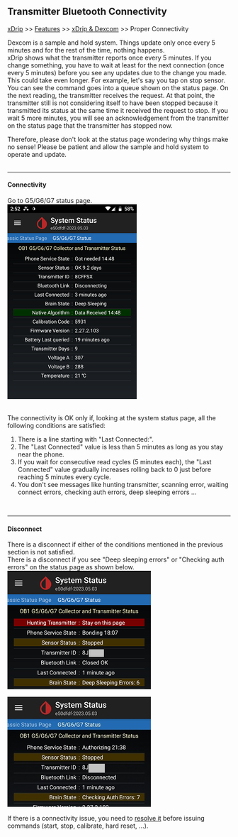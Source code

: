 ## Transmitter Bluetooth Connectivity  
[xDrip](../README.md) >> [Features](./Features_page.md) >> [xDrip & Dexcom](./Dexcom_page.md) >> Proper Connectivity  
  
Dexcom is a sample and hold system.  Things update only once every 5 minutes and for the rest of the time, nothing happens.  
xDrip shows what the transmitter reports once every 5 minutes.  If you change something, you have to wait at least for the next connection (once every 5 minutes) before you see any updates due to the change you made.  This could take even longer.  For example, let's say you tap on stop sensor.  You can see the command goes into a queue shown on the status page.  On the next reading, the transmitter receives the request.  At that point, the transmitter still is not considering itself to have been stopped because it transmitted its status at the same time it received the request to stop.  If you wait 5 more minutes, you will see an acknowledgement from the transmitter on the status page that the transmitter has stopped now.  

Therefore, please don't look at the status page wondering why things make no sense!  Please be patient and allow the sample and hold system to operate and update.  
<br/>  
  
---  
  
#### **Connectivity**  
Go to G5/G6/G7 status page.  
![](./images/system-status-pg.png)  
<br/>  
  
The connectivity is OK only if, looking at the system status page, all the following conditions are satisfied:
1. There is a line starting with "Last Connected:".  
2. The "Last Connected" value is less than 5 minutes as long as you stay near the phone.  
3. If you wait for consecutive read cycles (5 minutes each), the "Last Connected" value gradually increases rolling back to 0 just before reaching 5 minutes every cycle.  
4. You don't see messages like hunting transmitter, scanning error, waiting connect errors, checking auth errors, deep sleeping errors ...  
<br/>  
  
---  
  
#### **Disconnect**  
There is a disconnect if either of the conditions mentioned in the previous section is not satisfied.  
There is a disconnect if you see "Deep sleeping errors" or "Checking auth errors" on the status page as shown below.  
![](./Dexcom/images/DeepSleepingErrors.png)  
  
![](./Dexcom/images/CheckingAuthErrors.png)  
  
If there is a connectivity issue, you need to [resolve it](./Connectivity-troubleshoot.md) before issuing commands (start, stop, calibrate, hard reset, ...).  
  
